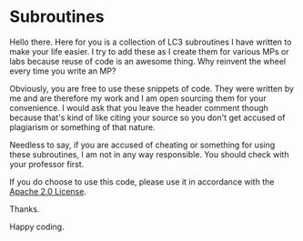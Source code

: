 # Subroutines

Hello there. Here for you is a collection of LC3 subroutines I have written to make your life easier. I try to add these as I create them for various MPs or labs because reuse of code is an awesome thing. Why reinvent the wheel every time you write an MP?

Obviously, you are free to use these snippets of code. They were written by me and are therefore my work and I am open sourcing them for your convenience. I would ask that you leave the header comment though because that's kind of like citing your source so you don't get accused of plagiarism or something of that nature.

Needless to say, if you are accused of cheating or something for using these subroutines, I am not in any way responsible. You should check with your professor first.

If you do choose to use this code, please use it in accordance with the [Apache 2.0 License](http://www.apache.org/licenses/LICENSE-2.0).

Thanks.

Happy coding.
